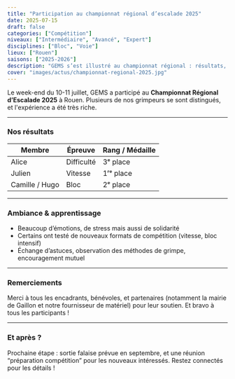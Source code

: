 ```yaml
---
title: "Participation au championnat régional d’escalade 2025"
date: 2025-07-15
draft: false
categories: ["Compétition"]
niveaux: ["Intermédiaire", "Avancé", "Expert"]
disciplines: ["Bloc", "Voie"]
lieux: ["Rouen"]
saisons: ["2025-2026"]
description: "GEMS s’est illustré au championnat régional : résultats, médailles, ambiance."
cover: "images/actus/championnat-regional-2025.jpg"
---
```


Le week-end du 10-11 juillet, GEMS a participé au **Championnat Régional d’Escalade 2025** à Rouen. Plusieurs de nos grimpeurs se sont distingués, et l'expérience a été très riche.

---

### Nos résultats

| Membre         | Épreuve    | Rang / Médaille |
| -------------- | ---------- | --------------- |
| Alice          | Difficulté | 3ᵉ place        |
| Julien         | Vitesse    | 1ʳᵉ place       |
| Camille / Hugo | Bloc       | 2ᵉ place        |

---

### Ambiance & apprentissage

- Beaucoup d’émotions, de stress mais aussi de solidarité
- Certains ont testé de nouveaux formats de compétition (vitesse, bloc intensif)
- Échange d’astuces, observation des méthodes de grimpe, encouragement mutuel

---

### Remerciements

Merci à tous les encadrants, bénévoles, et partenaires (notamment la mairie de Gaillon et notre fournisseur de matériel) pour leur soutien. Et bravo à tous les participants !

---

### Et après ?

Prochaine étape : sortie falaise prévue en septembre, et une réunion “préparation compétition” pour les nouveaux intéressés. Restez connectés pour les détails !
